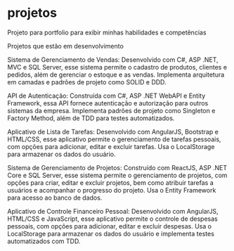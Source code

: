 # projetos
Projeto para portfolio para exibir minhas habilidades e competências

Projetos que estão em desenvolvimento

Sistema de Gerenciamento de Vendas:
Desenvolvido com C#, ASP .NET, MVC e SQL Server, esse sistema permite o cadastro de produtos, clientes e pedidos, além de gerenciar o estoque e as vendas. Implementa arquitetura em camadas e padrões de projeto como SOLID e DDD.

API de Autenticação:
Construída com C#, ASP .NET WebAPI e Entity Framework, essa API fornece autenticação e autorização para outros sistemas da empresa. Implementa padrões de projeto como Singleton e Factory Method, além de TDD para testes automatizados.

Aplicativo de Lista de Tarefas:
Desenvolvido com AngularJS, Bootstrap e HTML/CSS, esse aplicativo permite o gerenciamento de tarefas pessoais, com opções para adicionar, editar e excluir tarefas. Usa o LocalStorage para armazenar os dados do usuário.

Sistema de Gerenciamento de Projetos:
Construído com ReactJS, ASP .NET Core e SQL Server, esse sistema permite o gerenciamento de projetos, com opções para criar, editar e excluir projetos, bem como atribuir tarefas a usuários e acompanhar o progresso do projeto. Usa o Entity Framework para acesso ao banco de dados.

Aplicativo de Controle Financeiro Pessoal:
Desenvolvido com AngularJS, HTML/CSS e JavaScript, esse aplicativo permite o controle de despesas pessoais, com opções para adicionar, editar e excluir despesas. Usa o LocalStorage para armazenar os dados do usuário e implementa testes automatizados com TDD.
